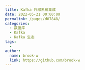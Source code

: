 ```yaml
---
title: Kafka 外部系统集成
date: 2022-05-21 00:00:00
permalink: /pages/d07848/
categories:
  - 数据库
  - Kafka
  - Kafka 生态
tags:
  - 
author: 
  name: brook-w
  link: https://github.com/brook-w
---
```

